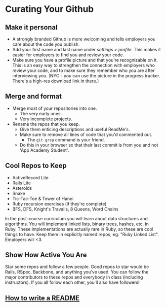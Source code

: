# Curating Your Github

## Make it personal
* A strongly branded Github is more welcoming and tells employers you
  care about the code you publish.    
* Add your first name and last name under *settings > profile*. This
  makes it easier for employers to find you and review your code.    
* Make sure you have a profile picture and that you're recognizable on
  it. This is an easy way to strengthen the connection with employers who review your code, and to make sure they remember who you are after interviewing you. (NYC - you can use the picture in the progress tracker. There's a high-res download link in there.)

## Merge and format
* Merge most of your repositories into one.
    * The very early ones.
    * Very incomplete projects.
* Rename the repos that you keep.
    * Give them enticing descriptions and useful ReadMe's.
    * Make sure to remove all lines of code that you'd commented out.
      * The `git grep` command is your friend.
    * Do this in your browser so that their last commit is from you and not 'App Academy Student'.

## Cool Repos to Keep
* ActiveRecord Lite
* Rails Lite
* Asteroids
* Snake
* Tic-Tac-Toe & Tower of Hanoi
* Ruby recursion exercises (if they're complete)
* BFS, DFS, Knight's Travails, 8 Queens, Word Chains

In the post-course curriculum you will learn about data structures and algorithms.
You will implement linked lists, binary trees, hashes, etc. in Ruby.
These implementations are actually rare in Ruby, so these are cool things to have.
Keep them in explicitly named repos, eg. "Ruby Linked List". Employers will <3.

## Show How Active You Are

Star some repos and follow a few people. Good repos to star would be Rails, 
RSpec, Backbone, and anything you've used. You can follow the major contributors
to these repos and everybody in class (including instructors). If you all follow 
each other, you'll also have followers!

## [How to write a README][readme]

[readme]: https://github.com/appacademy/job-search-curriculum/blob/master/self-presentation/example_readmes.md
